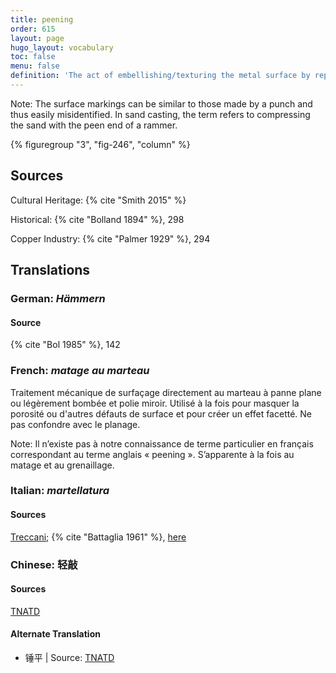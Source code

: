 ```yaml
---
title: peening
order: 615
layout: page
hugo_layout: vocabulary
toc: false
menu: false
definition: 'The act of embellishing/texturing the metal surface by repeatedly using a peen (*pein*) hammer (which has one rounded end and one flat end) to disguise porosity or other surface flaws and create a faceted effect. The term also refers to the type of tightly textured effect created by this process.'
---
```


<div class="backmatter">
Note: The surface markings can be similar to those made by a punch and thus easily misidentified. In sand casting, the term refers to compressing the sand with the peen end of a rammer.
</div>

{% figuregroup "3", "fig-246", "column" %}

## Sources

Cultural Heritage: {% cite "Smith 2015" %}

Historical: {% cite "Bolland 1894" %}, 298

Copper Industry: {% cite "Palmer 1929" %}, 294

## Translations

<div class="accordion">

### **German**: *Hämmern*

#### Source

{% cite "Bol 1985" %}, 142

### **French**: *matage au marteau*

Traitement mécanique de surfaçage directement au marteau à panne plane ou légèrement bombée et polie miroir. Utilisé à la fois pour masquer la porosité ou d'autres défauts de surface et pour créer un effet facetté. Ne pas confondre avec le planage.

<div class="backmatter">
Note: Il n’existe pas à notre connaissance de terme particulier en français correspondant au terme anglais « peening ». S’apparente à la fois au matage et au grenaillage.
</div>

### **Italian**: *martellatura*

#### Sources

[Treccani](http://www.treccani.it/vocabolario/martellatura/); {% cite "Battaglia 1961" %}, [here](http://www.gdli.it/pdf_viewer/Scripts/pdf.js/web/viewer.asp?file=/PDF/GDLI09/GDLI_09_ocr_847.pdf&parola=martellatura)

### **Chinese**: 轻敲

#### Sources

[TNATD](https://terms.naer.edu.tw/detail/625557/?index=1)

#### Alternate Translation

- 锤平 | Source: [TNATD](https://terms.naer.edu.tw/detail/625557/?index=1)

</div>
